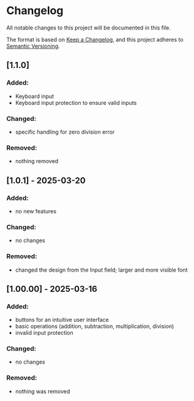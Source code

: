 # Changelog

All notable changes to this project will be documented in this file.

The format is based on [Keep a Changelog](https://keepachangelog.com/en/1.1.0/),
and this project adheres to [Semantic Versioning](https://semver.org/spec/v2.0.0.html).

## [1.1.0] 

### Added:
- Keyboard input
- Keyboard input protection to ensure valid inputs

### Changed:
- specific handling for zero division error

### Removed:
- nothing removed


## [1.0.1] - 2025-03-20

### Added:
- no new features

### Changed:
- no changes

### Removed:
- changed the design from the Input field; larger and more visible font



## [1.00.00] - 2025-03-16

### Added:
- buttons for an intuitive user interface
- basic operations (addition, subtraction, multiplication, division)
- invalid input protection

### Changed:
- no changes

### Removed:
- nothing was removed